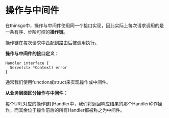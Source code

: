 # 操作与中间件

在thinkgo中，操作与中间件使用同一个接口实现，因此实际上每次请求调用的是一条有序、步阶可控的**操作链**。

操作链在每次请求中匹配到路由后被调用执行。

**操作与中间件的接口定义：**

```
Handler interface {
  Serve(ctx *Context) error
}
```

通常我们使用function或struct来实现操作或中间件。

**从业务层面区分操作与中间件：**

每个URL对应的操作链[]Handler中，我们将返回响应结果的那个Handler称作操作，而其余位于操作前后的所有Handler都被称之为中间件。
